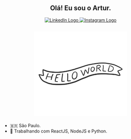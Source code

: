 <h2 align="center"> Olá! Eu sou o Artur.</h2>

<p align="center">
	<a href="https://www.linkedin.com/in/freirart"> 
	  <img alt="LinkedIn Logo" src="https://img.shields.io/badge/-LinkedIn-424242?style=for-the-badge&logo=Linkedin&logoColor=white&labelColor=2867B2" />
	</a>
	<a href="https://www.instagram.com/freirart"> 
	  <img alt="Instagram Logo" src="https://img.shields.io/badge/-Instagram-424242?style=for-the-badge&logo=Instagram&logoColor=white&labelColor=E1306C" />
	</a>
</p>

<h2 align="center">
 <img src="https://raw.githubusercontent.com/freirart/freirart/master/readme.gif" width="300" alt="greetings!" />
</h2>

- 🇧🇷 São Paulo.
- 🚀 Trabalhando com ReactJS, NodeJS e Python.
